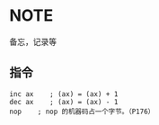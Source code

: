 # NOTE
备忘，记录等

## 指令

```assembly
inc ax    ; (ax) = (ax) + 1
dec ax    ; (ax) = (ax) - 1
nop    ; nop 的机器码占一个字节。（P176）
```

